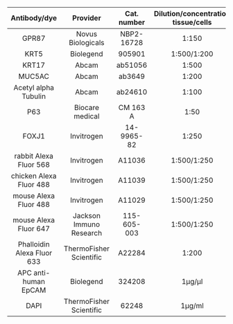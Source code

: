 ﻿| **Antibody/dye**           | **Provider**            | **Cat. number** | **Dilution/concentration tissue/cells** |
|:--------------------------:|:-----------------------:|:---------------:|:---------------------------------------:|
| GPR87                      | Novus Biologicals       | NBP2-16728      | 1:150                                   |
| KRT5                       | Biolegend               | 905901          | 1:500/1:200                             |
| KRT17                      | Abcam                   | ab51056         | 1:500                                   |
| MUC5AC                     | Abcam                   | ab3649          | 1:200                                   |
| Acetyl alpha Tubulin       | Abcam                   | ab24610         | 1:100                                   |
| P63                        | Biocare medical         | CM 163 A        | 1:50                                    |
| FOXJ1                      | Invitrogen              | 14-9965-82      | 1:250                                   |
| rabbit Alexa Fluor 568     | Invitrogen              | A11036          | 1:500/1:250                             |
| chicken Alexa Fluor 488    | Invitrogen              | A11039          | 1:500/1:250                             |
| mouse Alexa Fluor 488      | Invitrogen              | A11029          | 1:500/1:250                             |
| mouse Alexa Fluor 647      | Jackson Immuno Research | 115-605-003     | 1:500/1:250                             |
| Phalloidin Alexa Fluor 633 | ThermoFisher Scientific | A22284          | 1:200                                   |
| APC anti-human EpCAM       | Biolegend               | 324208          | 1µg/µl                                  |
| DAPI                       | ThermoFisher Scientific | 62248           | 1µg/ml                                  |
